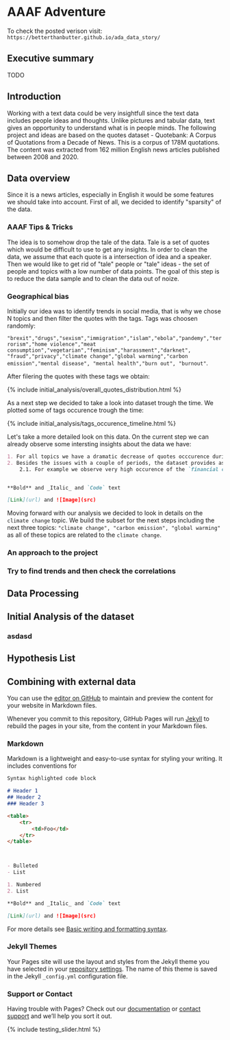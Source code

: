 # AAAF Adventure
To check the posted verison visit:
`https://betterthanbutter.github.io/ada_data_story/`

## Executive summary
TODO 

## Introduction
Working with a text data could be very insightfull since the text data includes people ideas and thoughts. Unlike pictures and tabular data, text gives an opportunity to understand what is in people minds. The following project and ideas are based on the quotes dataset - Quotebank: A Corpus of Quotations from a Decade of News. This is a corpus of 178M quotations. The content was  extracted from 162 million English news articles published between 2008 and 2020. 

## Data overview

Since it is a news articles, especially in English it would be some features we should take into account. First of all, we decided to identify "sparsity" of the data. 

### AAAF Tips & Tricks
The idea is to somehow drop the tale of the data. Tale is a set of quotes which would be difficult to use to get any insights. In order to clean the data, we assume that each quote is a intersection of idea and a speaker. Then we would like to get rid of "tale" people or "tale" ideas - the set of people and topics with a low number of data points. The goal of this step is to reduce the data sample and to clean the data out of noize.

### Geographical bias 
Initially our idea was to identify trends in social media, that is why we chose N topics and then filter the quotes with the tags. 
Tags was choosen randomly:

`"brexit","drugs","sexism","immigration","islam","ebola","pandemy","terrorism","home violence","meat consumption","vegetarian","feminism","harassment","darknet", "fraud","privacy","climate change","global warming","carbon emission","mental disease", "mental health","burn out",
"burnout"`.

After filering the quotes with these tags we obtain: 

{% include initial_analysis/overall_quotes_distribution.html %}

As a next step we decided to take a look into dataset trough the time. We plotted some of tags occurence trough the time:

{% include initial_analysis/tags_occurence_timeline.html %}

Let's take a more detailed look on this data. On the current step we can already observe some intersting insights about the data we have:
```markdown
1. For all topics we have a dramatic decrease of quotes occcurence during June 2010 and also for January, March, June and November 2016. **As we have very quite big set of tags and significant number of quotes we could conclude that it could be a problem of dataset.** It is important to take into account such a details for the future analysis. 
2. Besides the issues with a couple of periods, the dataset provides as a very clear and reasonable data. 
    2.1. For example we observe very high occurence of the `financial crisis` at the end of 2008 and in the beginning of 2020. These dates correspond to big financial cirsis at USA and COVID pandemy start resepctively.


**Bold** and _Italic_ and `Code` text

[Link](url) and ![Image](src)
```

Moving forward with our analysis we decided to look in details on the `climate change` topic. We build the subset for the next steps including the next three topics: `"climate change", "carbon emission", "global warming"` as all of these topics are related to the `climate change`. 



### An approach to the project
### Try to find trends and then check the correlations

## Data Processing
### 


## Initial Analysis of the dataset
### asdasd
#### 


## Hypothesis List

## Combining with external data























You can use the [editor on GitHub](https://github.com/BetterThanButter/ada_data_story/edit/gh-pages/index.md) to maintain and preview the content for your website in Markdown files.

Whenever you commit to this repository, GitHub Pages will run [Jekyll](https://jekyllrb.com/) to rebuild the pages in your site, from the content in your Markdown files.

### Markdown

Markdown is a lightweight and easy-to-use syntax for styling your writing. It includes conventions for

```markdown
Syntax highlighted code block

# Header 1
## Header 2
### Header 3

<table>
    <tr>
        <td>Foo</td>
    </tr>
</table>



- Bulleted
- List

1. Numbered
2. List

**Bold** and _Italic_ and `Code` text

[Link](url) and ![Image](src)
```

For more details see [Basic writing and formatting syntax](https://docs.github.com/en/github/writing-on-github/getting-started-with-writing-and-formatting-on-github/basic-writing-and-formatting-syntax).

### Jekyll Themes

Your Pages site will use the layout and styles from the Jekyll theme you have selected in your [repository settings](https://github.com/BetterThanButter/ada_data_story/settings/pages). The name of this theme is saved in the Jekyll `_config.yml` configuration file.

### Support or Contact

Having trouble with Pages? Check out our [documentation](https://docs.github.com/categories/github-pages-basics/) or [contact support](https://support.github.com/contact) and we’ll help you sort it out.

{% include testing_slider.html %}
